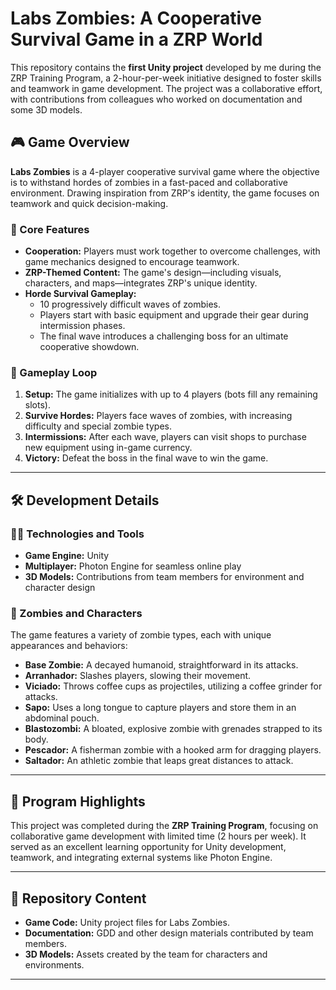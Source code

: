 
# Labs Zombies: A Cooperative Survival Game in a ZRP World

This repository contains the **first Unity project** developed by me during the ZRP Training Program, a 2-hour-per-week initiative designed to foster skills and teamwork in game development. The project was a collaborative effort, with contributions from colleagues who worked on documentation and some 3D models.

## 🎮 Game Overview

**Labs Zombies** is a 4-player cooperative survival game where the objective is to withstand hordes of zombies in a fast-paced and collaborative environment. Drawing inspiration from ZRP's identity, the game focuses on teamwork and quick decision-making.

### 🧩 Core Features
- **Cooperation:** Players must work together to overcome challenges, with game mechanics designed to encourage teamwork.
- **ZRP-Themed Content:** The game's design—including visuals, characters, and maps—integrates ZRP's unique identity.
- **Horde Survival Gameplay:**
  - 10 progressively difficult waves of zombies.
  - Players start with basic equipment and upgrade their gear during intermission phases.
  - The final wave introduces a challenging boss for an ultimate cooperative showdown.

### 📜 Gameplay Loop
1. **Setup:** The game initializes with up to 4 players (bots fill any remaining slots).
2. **Survive Hordes:** Players face waves of zombies, with increasing difficulty and special zombie types.
3. **Intermissions:** After each wave, players can visit shops to purchase new equipment using in-game currency.
4. **Victory:** Defeat the boss in the final wave to win the game.

---

## 🛠️ Development Details

### 🧑‍💻 Technologies and Tools
- **Game Engine:** Unity
- **Multiplayer:** Photon Engine for seamless online play
- **3D Models:** Contributions from team members for environment and character design

### 👾 Zombies and Characters
The game features a variety of zombie types, each with unique appearances and behaviors:
- **Base Zombie:** A decayed humanoid, straightforward in its attacks.
- **Arranhador:** Slashes players, slowing their movement.
- **Viciado:** Throws coffee cups as projectiles, utilizing a coffee grinder for attacks.
- **Sapo:** Uses a long tongue to capture players and store them in an abdominal pouch.
- **Blastozombi:** A bloated, explosive zombie with grenades strapped to its body.
- **Pescador:** A fisherman zombie with a hooked arm for dragging players.
- **Saltador:** An athletic zombie that leaps great distances to attack.

---

## 🌟 Program Highlights

This project was completed during the **ZRP Training Program**, focusing on collaborative game development with limited time (2 hours per week). It served as an excellent learning opportunity for Unity development, teamwork, and integrating external systems like Photon Engine.

---

## 📂 Repository Content

- **Game Code:** Unity project files for Labs Zombies.
- **Documentation:** GDD and other design materials contributed by team members.
- **3D Models:** Assets created by the team for characters and environments.

---
